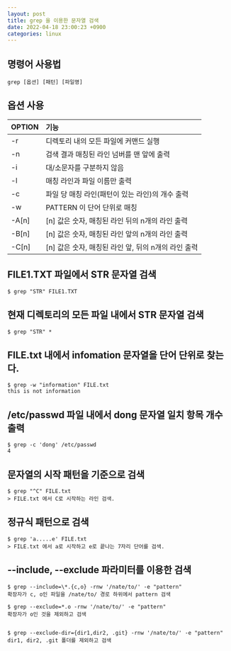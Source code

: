 ```yaml
---
layout: post
title: grep 을 이용한 문자열 검색
date: 2022-04-18 23:00:23 +0900
categories: linux
---
```


## 명령어 사용법

```
grep [옵션] [패턴] [파일명]
```

## 옵션 사용

| OPTION   |      기능     |
|----------|:--------------|
| -r        |      디렉토리 내의 모든 파일에 커맨드 실행                |
| -n        |      검색 결과 매칭된 라인 넘버를 맨 앞에 출력            |
| -i        |      대/소문자를 구분하지 않음                            |
| -l        |      매칭 라인과 파일 이름만 출력                         |
| -c        |      파일 당 매칭 라인(패턴이 있는 라인)의 개수 출력      |
| -w        |      PATTERN 이 단어 단위로 매칭                          |
| -A[n]     |      [n] 값은 숫자, 매칭된 라인 뒤의 n개의 라인 출력      |
| -B[n]     |      [n] 값은 숫자, 매칭된 라인 앞의 n개의 라인 출력      |
| -C[n]     |      [n] 값은 숫자, 매칭된 라인 앞, 뒤의 n개의 라인 출력  |


## FILE1.TXT 파일에서 STR 문자열 검색
```
$ grep "STR" FILE1.TXT
```

## 현재 디렉토리의 모든 파일 내에서 STR 문자열 검색
```
$ grep "STR" *
```

## FILE.txt 내에서 infomation 문자열을 단어 단위로 찾는다.
```
$ grep -w "information" FILE.txt
this is not information
```

## /etc/passwd 파일 내에서 dong 문자열 일치 항목 개수 출력
```
$ grep -c 'dong' /etc/passwd
4
```

## 문자열의 시작 패턴을 기준으로 검색
```
$ grep "^C" FILE.txt            
> FILE.txt 에서 C로 시작하는 라인 검색.
```

## 정규식 패턴으로 검색
```         
$ grep 'a.....e' FILE.txt
> FILE.txt 에서 a로 시작하고 e로 끝나는 7자리 단어를 검색.
```

## --include, --exclude 파라미터를 이용한 검색
```         
$ grep --include=\*.{c,o} -rnw '/nate/to/' -e "pattern"
확장자가 c, o인 파일을 /nate/to/ 경로 하위에서 pattern 검색

$ grep --exclude=*.o -rnw '/nate/to/' -e "pattern"
확장자가 o인 것을 제외하고 검색


$ grep --exclude-dir={dir1,dir2, .git} -rnw '/nate/to/' -e "pattern"
dir1, dir2, .git 폴더를 제외하고 검색

```